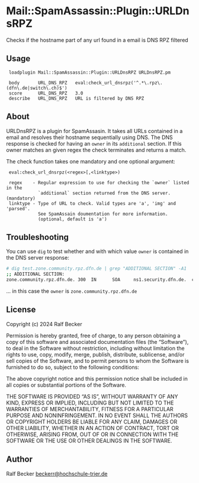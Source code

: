 
# Mail::SpamAssassin::Plugin::URLDnsRPZ

Checks if the hostname part of any url found in a email is DNS RPZ filtered

## Usage
```text
 loadplugin Mail::SpamAssassin::Plugin::URLDnsRPZ URLDnsRPZ.pm

 body       URL_DNS_RPZ   eval:check_url_dnsrpz('^.*\.rpz\.(dfn\.de|switch\.ch)$')
 score      URL_DNS_RPZ   3.0
 describe   URL_DNS_RPZ   URL is filtered by DNS RPZ
```

## About

URLDnsRPZ is a plugin for SpamAssasin. It takes all URLs contained in a
email and resolves their hostname sequentially using DNS. The DNS response
is checked for having an `owner` in its `additional` section. If this owner
matches an given regex the check terminates and returns a match.

The check function takes one mandatory and one optional argument:
```text
 eval:check_url_dnsrpz(<regex>[,<linktype>)

 regex    - Regular expression to use for checking the `owner` listed in the
            `additional` section returned from the DNS server. (mandatory)
 linktype - Type of URL to check. Valid types are 'a', 'img' and 'parsed'.
            See SpamAssain doumentation for more information.
            (optional, default is 'a')
```

## Troubleshooting

You can use `dig` to test whether and with which value `owner` is contained
in the DNS server response:

```bash
# dig test.zone.community.rpz.dfn.de | grep "ADDITIONAL SECTION" -A1
;; ADDITIONAL SECTION:
zone.community.rpz.dfn.de. 300  IN      SOA     ns1.security.dfn.de.  cert.dfn-cert.de. 1732615501 600 300 604800 300
```
... in this case the `owner` is `zone.community.rpz.dfn.de`

## License

Copyright (c) 2024 Ralf Becker

Permission is hereby granted, free of charge, to any person obtaining a copy
of this software and associated documentation files (the “Software”), to deal
in the Software without restriction, including without limitation the rights
to use, copy, modify, merge, publish, distribute, sublicense, and/or sell
copies of the Software, and to permit persons to whom the Software is furnished
to do so, subject to the following conditions:

The above copyright notice and this permission notice shall be included in
all copies or substantial portions of the Software.

THE SOFTWARE IS PROVIDED “AS IS”, WITHOUT WARRANTY OF ANY KIND, EXPRESS OR
IMPLIED, INCLUDING BUT NOT LIMITED TO THE WARRANTIES OF MERCHANTABILITY, FITNESS
FOR A PARTICULAR PURPOSE AND NONINFRINGEMENT. IN NO EVENT SHALL THE AUTHORS OR
COPYRIGHT HOLDERS BE LIABLE FOR ANY CLAIM, DAMAGES OR OTHER LIABILITY, WHETHER
IN AN ACTION OF CONTRACT, TORT OR OTHERWISE, ARISING FROM, OUT OF OR IN
CONNECTION WITH THE SOFTWARE OR THE USE OR OTHER DEALINGS IN THE SOFTWARE. 

## Author

Ralf Becker <beckerr@hochschule-trier.de>
